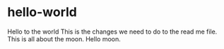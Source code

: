 # hello-world
Hello to the world
This is the changes we need to do to the read me file.
This is all about the moon. 
Hello moon.
